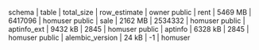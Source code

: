 schema | table | total_size | row_estimate | owner
public | rent | 5469 MB | 6417096 | homuser
public | sale | 2162 MB | 2534332 | homuser
public | aptinfo_ext | 9432 kB | 2845 | homuser
public | aptinfo | 6328 kB | 2845 | homuser
public | alembic_version | 24 kB | -1 | homuser
